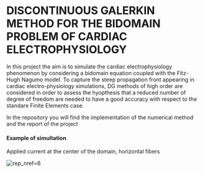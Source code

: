 # DISCONTINUOUS GALERKIN METHOD FOR THE BIDOMAIN PROBLEM OF CARDIAC ELECTROPHYSIOLOGY

In this project the aim is to simulate the cardiac electrophysiology phenomenon by considering a bidomain
equation coupled with the Fitz-Hugh Nagumo model. To capture the steep propagation front appearing in cardiac electro-physiology
simulations, DG methods of high order are considered in order to assess the
hyopthesis that a reduced number of degree of freedom are needed to have a good
accuracy with respect to the standare Finite Elements case.

In the repository you will find the implementation of the numerical method and the
report of the project

#### Example of simultation

Applied current at the center of the domain, horizontal fibers

![rep_nref=6](https://user-images.githubusercontent.com/119116024/226126243-12b34253-788b-4cf0-a4dd-cbb899a366f5.gif)
